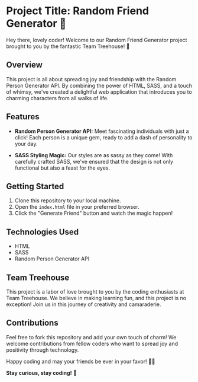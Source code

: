 # Project Title: Random Friend Generator 🌈

Hey there, lovely coder! Welcome to our Random Friend Generator project brought to you by the fantastic Team Treehouse! 🚀

## Overview

This project is all about spreading joy and friendship with the Random Person Generator API. By combining the power of HTML, SASS, and a touch of whimsy, we've created a delightful web application that introduces you to charming characters from all walks of life.

## Features

- **Random Person Generator API:** Meet fascinating individuals with just a click! Each person is a unique gem, ready to add a dash of personality to your day.

- **SASS Styling Magic:** Our styles are as sassy as they come! With carefully crafted SASS, we've ensured that the design is not only functional but also a feast for the eyes.

## Getting Started

1. Clone this repository to your local machine.
2. Open the `index.html` file in your preferred browser.
3. Click the "Generate Friend" button and watch the magic happen!

## Technologies Used

- HTML
- SASS
- Random Person Generator API

## Team Treehouse

This project is a labor of love brought to you by the coding enthusiasts at Team Treehouse. We believe in making learning fun, and this project is no exception! Join us in this journey of creativity and camaraderie.

## Contributions

Feel free to fork this repository and add your own touch of charm! We welcome contributions from fellow coders who want to spread joy and positivity through technology.

Happy coding and may your friends be ever in your favor! 🌟✨

**Stay curious, stay coding!** 🚀
